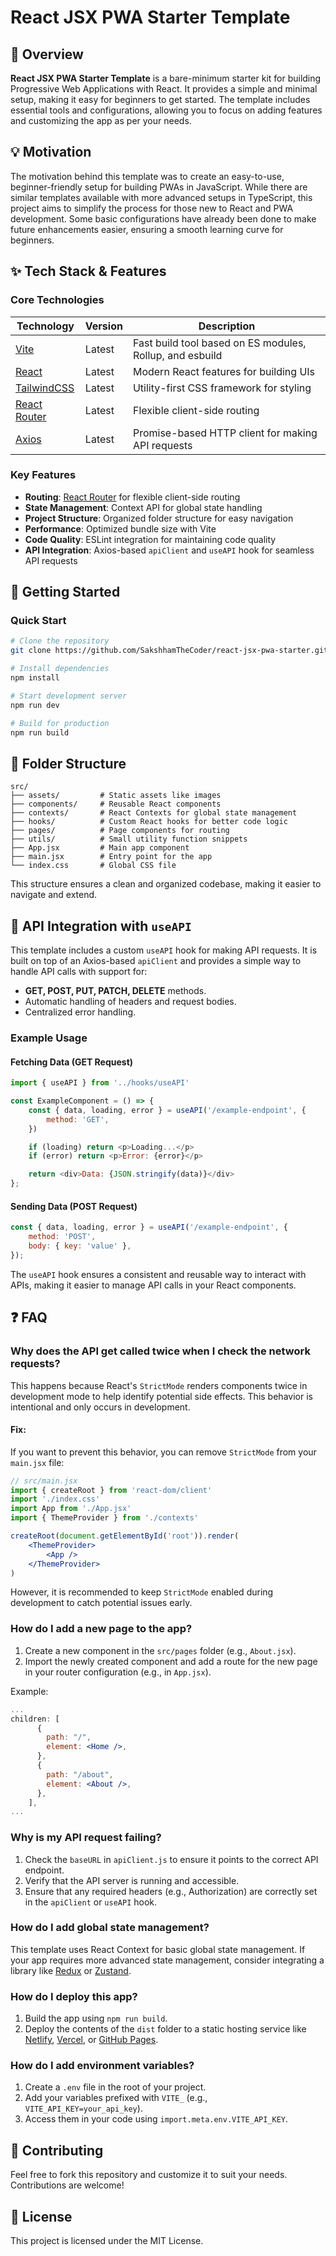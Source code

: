 # React JSX PWA Starter Template

## 🌟 Overview

**React JSX PWA Starter Template** is a bare-minimum starter kit for building Progressive Web Applications with React. It provides a simple and minimal setup, making it easy for beginners to get started. The template includes essential tools and configurations, allowing you to focus on adding features and customizing the app as per your needs.

## 💡 Motivation

The motivation behind this template was to create an easy-to-use, beginner-friendly setup for building PWAs in JavaScript. While there are similar templates available with more advanced setups in TypeScript, this project aims to simplify the process for those new to React and PWA development. Some basic configurations have already been done to make future enhancements easier, ensuring a smooth learning curve for beginners.

## ✨ Tech Stack & Features

### Core Technologies

| Technology                               | Version | Description                                              |
| ---------------------------------------- | ------- | -------------------------------------------------------- |
| [Vite](https://vitejs.dev/)              | Latest  | Fast build tool based on ES modules, Rollup, and esbuild |
| [React](https://react.dev/)              | Latest  | Modern React features for building UIs                   |
| [TailwindCSS](https://tailwindcss.com/)  | Latest  | Utility-first CSS framework for styling                  |
| [React Router](https://reactrouter.com/) | Latest  | Flexible client-side routing                             |
| [Axios](https://axios-http.com/)         | Latest  | Promise-based HTTP client for making API requests        |

### Key Features

-   **Routing**: [React Router](https://reactrouter.com/) for flexible client-side routing
-   **State Management**: Context API for global state handling
-   **Project Structure**: Organized folder structure for easy navigation
-   **Performance**: Optimized bundle size with Vite
-   **Code Quality**: ESLint integration for maintaining code quality
-   **API Integration**: Axios-based `apiClient` and `useAPI` hook for seamless API requests

## 🚀 Getting Started

### Quick Start

```bash
# Clone the repository
git clone https://github.com/SakshhamTheCoder/react-jsx-pwa-starter.git

# Install dependencies
npm install

# Start development server
npm run dev

# Build for production
npm run build
```

## 📂 Folder Structure

```
src/
├── assets/         # Static assets like images
├── components/     # Reusable React components
├── contexts/       # React Contexts for global state management
├── hooks/          # Custom React hooks for better code logic
├── pages/          # Page components for routing
├── utils/          # Small utility function snippets
├── App.jsx         # Main app component
├── main.jsx        # Entry point for the app
└── index.css       # Global CSS file
```

This structure ensures a clean and organized codebase, making it easier to navigate and extend.

## 🔧 API Integration with `useAPI`

This template includes a custom `useAPI` hook for making API requests. It is built on top of an Axios-based `apiClient` and provides a simple way to handle API calls with support for:

-   **GET, POST, PUT, PATCH, DELETE** methods.
-   Automatic handling of headers and request bodies.
-   Centralized error handling.

### Example Usage

#### Fetching Data (GET Request)

```javascript
import { useAPI } from '../hooks/useAPI'

const ExampleComponent = () => {
    const { data, loading, error } = useAPI('/example-endpoint', {
        method: 'GET',
    })

    if (loading) return <p>Loading...</p>
    if (error) return <p>Error: {error}</p>

    return <div>Data: {JSON.stringify(data)}</div>
};
```

#### Sending Data (POST Request)

```jsx
const { data, loading, error } = useAPI('/example-endpoint', {
    method: 'POST',
    body: { key: 'value' },
});
```

The `useAPI` hook ensures a consistent and reusable way to interact with APIs, making it easier to manage API calls in your React components.

## ❓ FAQ

### Why does the API get called twice when I check the network requests?

This happens because React's `StrictMode` renders components twice in development mode to help identify potential side effects. This behavior is intentional and only occurs in development.

#### Fix:

If you want to prevent this behavior, you can remove `StrictMode` from your `main.jsx` file:

```jsx
// src/main.jsx
import { createRoot } from 'react-dom/client'
import './index.css'
import App from './App.jsx'
import { ThemeProvider } from './contexts'

createRoot(document.getElementById('root')).render(
    <ThemeProvider>
        <App />
    </ThemeProvider>
)
```

However, it is recommended to keep `StrictMode` enabled during development to catch potential issues early.

### How do I add a new page to the app?

1. Create a new component in the `src/pages` folder (e.g., `About.jsx`).
2. Import the newly created component and add a route for the new page in your router configuration (e.g., in `App.jsx`).

Example:

```jsx
...
children: [
      {
        path: "/",
        element: <Home />,
      },
      {
        path: "/about",
        element: <About />,
      },
    ],
...
```

### Why is my API request failing?

1. Check the `baseURL` in `apiClient.js` to ensure it points to the correct API endpoint.
2. Verify that the API server is running and accessible.
3. Ensure that any required headers (e.g., Authorization) are correctly set in the `apiClient` or `useAPI` hook.

### How do I add global state management?

This template uses React Context for basic global state management. If your app requires more advanced state management, consider integrating a library like [Redux](https://redux.js.org/) or [Zustand](https://zustand-demo.pmnd.rs/).

### How do I deploy this app?

1. Build the app using `npm run build`.
2. Deploy the contents of the `dist` folder to a static hosting service like [Netlify](https://www.netlify.com/), [Vercel](https://vercel.com/), or [GitHub Pages](https://pages.github.com/).

### How do I add environment variables?

1. Create a `.env` file in the root of your project.
2. Add your variables prefixed with `VITE_` (e.g., `VITE_API_KEY=your_api_key`).
3. Access them in your code using `import.meta.env.VITE_API_KEY`.

## 🤝 Contributing

Feel free to fork this repository and customize it to suit your needs. Contributions are welcome!

## 📜 License

This project is licensed under the MIT License.

